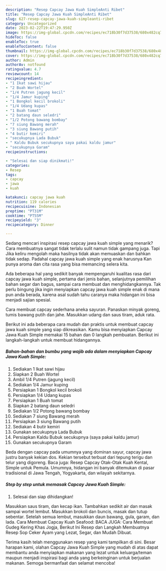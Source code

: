 ```yaml
---
description: "Resep Capcay Jawa Kuah SimpleAnti Ribet"
title: "Resep Capcay Jawa Kuah SimpleAnti Ribet"
slug: 627-resep-capcay-jawa-kuah-simpleanti-ribet
category: Uncategorized
date: 2023-02-22T19:47:29.950Z
image: https://img-global.cpcdn.com/recipes/ec718b30f7d37538/680x482cq70/capcay-jawa-kuah-simple-foto-resep-utama.jpg
hideToc: false
enableToc: true
enableTocContent: false
thumbnail: https://img-global.cpcdn.com/recipes/ec718b30f7d37538/680x482cq70/capcay-jawa-kuah-simple-foto-resep-utama.jpg
cover: https://img-global.cpcdn.com/recipes/ec718b30f7d37538/680x482cq70/capcay-jawa-kuah-simple-foto-resep-utama.jpg
author: Admin
authorAv: notfound
ratingvalue: 4.7
reviewcount: 14
recipeingredient:
- "1 Ikat sawi hijau"
- "2 Buah Wortel"
- "1/4 Putren jagung kecil"
- "1/4 Jamur kuping"
- "1 Bongkol kecil brokoli"
- "1/4 Udang kupas"
- "1 Buah tomat"
- "2 batang daun seledri"
- "1/2 Potong bawang bombay"
- "7 siung Bawang merah"
- "3 siung Bawang putih"
- "4 butir kemiri"
- "secukupnya Lada Bubuk"
- " Kaldu Bubuk secukupnya saya pakai kaldu jamur"
- "secukupnya Garam"
recipeinstructions:

- "Selesai dan siap dinikmati!"
categories:
- Resep
tags:
- capcay
- jawa
- kuah

katakunci: capcay jawa kuah 
nutrition: 119 calories
recipecuisine: Indonesian
preptime: "PT31M"
cooktime: "PT55M"
recipeyield: "3"
recipecategory: Dinner

---
```



Sedang mencari inspirasi resep capcay jawa kuah simple yang menarik? Cara membuatnya sangat tidak terlalu sulit namun tidak gampang juga. Tapi Jika keliru mengolah maka hasilnya tidak akan memuaskan dan bahkan tidak sedap. Padahal capcay jawa kuah simple yang enak harusnya Kan punya aroma dan cita rasa yang bisa memancing selera kita.


Ada beberapa hal yang sedikit banyak mempengaruhi kualitas rasa dari capcay jawa kuah simple, pertama dari jenis bahan, selanjutnya pemilihan bahan segar dan bagus, sampai cara membuat dan menghidangkannya. Tak perlu bingung jika ingin menyiapkan capcay jawa kuah simple enak di mana pun anda berada, karena asal sudah tahu caranya maka hidangan ini bisa menjadi sajian spesial.

Cara membuat capcay sederhana aneka sayuran. Panaskan minyak goreng, tumis bawang putih dan jahe. Masukkan udang dan saus tiram, aduk rata.


Berikut ini ada beberapa cara mudah dan praktis untuk membuat capcay jawa kuah simple yang siap dikreasikan. Kamu bisa menyiapkan Capcay Jawa Kuah Simple memakai 15 bahan dan 0 langkah pembuatan. Berikut ini langkah-langkah untuk membuat hidangannya.

<!--inarticleads1-->

##### Bahan-bahan dan bumbu yang wajib ada dalam menyiapkan Capcay Jawa Kuah Simple:

1. Sediakan 1 Ikat sawi hijau
1. Siapkan 2 Buah Wortel
1. Ambil 1/4 Putren (jagung kecil)
1. Sediakan 1/4 Jamur kuping
1. Persiapkan 1 Bongkol kecil brokoli
1. Persiapkan 1/4 Udang kupas
1. Persiapkan 1 Buah tomat
1. Siapkan 2 batang daun seledri
1. Sediakan 1/2 Potong bawang bombay
1. Sediakan 7 siung Bawang merah
1. Persiapkan 3 siung Bawang putih
1. Sediakan 4 butir kemiri
1. Gunakan secukupnya Lada Bubuk
1. Persiapkan  Kaldu Bubuk secukupnya (saya pakai kaldu jamur)
1. Gunakan secukupnya Garam


Beda dengan capcay pada umumnya yang dominan sayur, capcay jawa justru banyak kekian dos. Kekian tersebut terbuat dari tepung terigu dan telur yang digoreng. Baca juga: Resep Capcay Otak-Otak Kuah Kental, Simple untuk Pemula. Umumnya, hidangan ini banyak ditemukan di pasar tradisional di Jawa Tengah, Yogyakarta, dan wilayah sekitarnya. 

<!--inarticleads2-->

##### Step by step untuk memasak Capcay Jawa Kuah Simple:


1. Selesai dan siap dihidangkan!

Masukkan saus tiram, dan kecap ikan. Tambahkan sedikit air dan masak sampai wortel lembut. Masukkan brokoli dan buncis, masak dan tutup sebentar. Setelah semua lembut, masukkan daun bawang, gula, garam, dan lada. Cara Membuat Capcay Kuah Seafood: BACA JUGA: Cara Membuat Gudeg Kering Khas Jogja, Berikut Ini Resep dan Langkah Membuatnya Resep Sop Ceker Ayam yang Lezat, Segar, dan Mudah Dibuat. 

Terima kasih telah menggunakan resep yang kami tampilkan di sini. Besar harapan kami, olahan Capcay Jawa Kuah Simple yang mudah di atas dapat membantu anda menyiapkan makanan yang lezat untuk keluarga/teman maupun menjadi inspirasi bagi anda yang berkeinginan untuk berjualan makanan. Semoga bermanfaat dan selamat mencoba!
